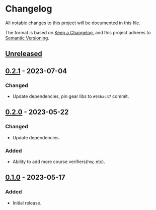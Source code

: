 # Changelog
All notable changes to this project will be documented in this file.

The format is based on [Keep a Changelog](https://keepachangelog.com/en/1.0.0/),
and this project adheres to [Semantic Versioning](https://semver.org/spec/v2.0.0.html).

## [Unreleased]

## [0.2.1] - 2023-07-04
### Changed
- Update dependencies, pin gear libs to `#946ac47` commit.

## [0.2.0] - 2023-05-22
### Changed
- Update dependencies.
### Added
- Ability to add more course verifiers(hw, etc).

## [0.1.0] - 2023-05-17
### Added
- Initial release.

[Unreleased]: https://github.com/gear-dapps/student-nft/compare/0.2.1...HEAD
[0.2.1]: https://github.com/gear-dapps/student-nft/compare/0.2.0...0.2.1
[0.2.0]: https://github.com/gear-dapps/student-nft/compare/0.1.0...0.2.0
[0.1.0]: https://github.com/gear-dapps/student-nft/compare/8b01ff3...0.1.0
